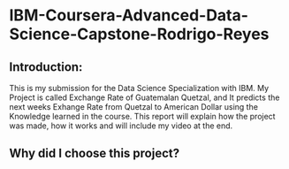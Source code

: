 # IBM-Coursera-Advanced-Data-Science-Capstone-Rodrigo-Reyes
## Introduction: 
This is my submission for the Data Science Specialization with IBM. My Project is called Exchange Rate of Guatemalan Quetzal, and It predicts the next weeks Exhange Rate from Quetzal to American Dollar using the Knowledge learned in the course. This report will explain how the project was made, how it works and will include my video at the end.


## Why did I choose this project?
